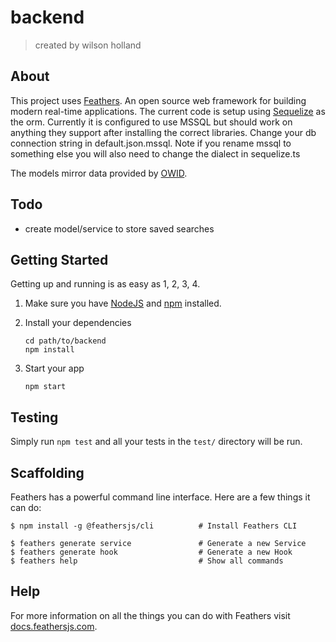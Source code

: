 # backend

> created by wilson holland 

## About

This project uses [Feathers](http://feathersjs.com). An open source web framework for building modern real-time applications. 
The current code is setup using [Sequelize](https://sequelize.org/) as the orm. Currently it is configured to use MSSQL but
should work on anything they support after installing the correct libraries. Change your db connection string in default.json.mssql. 
Note if you rename mssql to something else you will also need to change the dialect in sequelize.ts

The models mirror data provided by [OWID](https://github.com/owid/covid-19-data/tree/master/public/data).

## Todo
- create model/service to store saved searches

## Getting Started

Getting up and running is as easy as 1, 2, 3, 4.

1. Make sure you have [NodeJS](https://nodejs.org/) and [npm](https://www.npmjs.com/) installed.
2. Install your dependencies

    ```
    cd path/to/backend
    npm install
    ```

3. Start your app

    ```
    npm start
    ```

## Testing

Simply run `npm test` and all your tests in the `test/` directory will be run.

## Scaffolding

Feathers has a powerful command line interface. Here are a few things it can do:

```
$ npm install -g @feathersjs/cli          # Install Feathers CLI

$ feathers generate service               # Generate a new Service
$ feathers generate hook                  # Generate a new Hook
$ feathers help                           # Show all commands
```

## Help

For more information on all the things you can do with Feathers visit [docs.feathersjs.com](http://docs.feathersjs.com).
